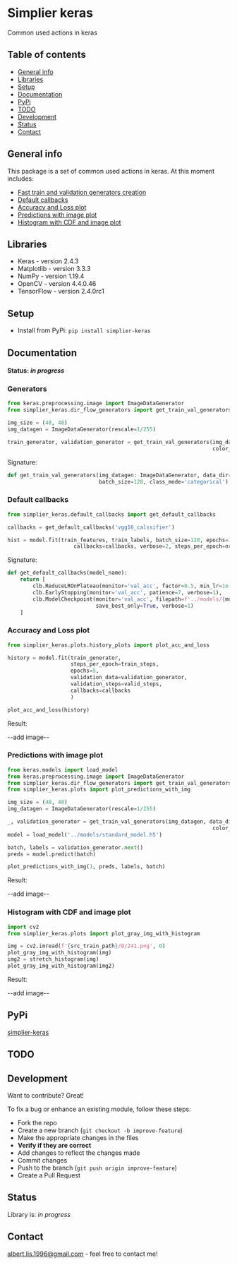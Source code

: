 # Simplier keras
Common used actions in keras

## Table of contents
* [General info](#general-info)
* [Libraries](#libraries)
* [Setup](#setup)
* [Documentation](#documentation)
* [PyPi](#pypi)
* [TODO](#todo)
* [Development](#development)
* [Status](#status)
* [Contact](#contact)

## General info
This package is a set of common used actions in keras. At this moment includes:
* [Fast train and validation generators creation](#generators)
* [Default callbacks](#default-callbacks)
* [Accuracy and Loss plot](#accuracy-and-loss-plot)
* [Predictions with image plot](#predictions-with-image-plot)
* [Histogram with CDF and image plot](#histogram-with-cdf-and-image-plot)

## Libraries
- Keras - version 2.4.3
- Matplotlib - version 3.3.3
- NumPy - version 1.19.4
- OpenCV - version 4.4.0.46
- TensorFlow - version 2.4.0rc1

## Setup
* Install from PyPi: `pip install simplier-keras`

## Documentation
#### Status: _in progress_
### Generators
```python
from keras.preprocessing.image import ImageDataGenerator
from simplier_keras.dir_flow_generators import get_train_val_generators

img_size = (48, 48)
img_datagen = ImageDataGenerator(rescale=1/255)

train_generator, validation_generator = get_train_val_generators(img_datagen, data_dir='../data/normal/',
                                                                 color_mode='grayscale', target_size=img_size)
```
Signature:

```python
def get_train_val_generators(img_datagen: ImageDataGenerator, data_dir='../data/', target_size=None, color_mode='rgb',
                             batch_size=128, class_mode='categorical')
```

### Default callbacks

```python
from simplier_keras.default_callbacks import get_default_callbacks

callbacks = get_default_callbacks('vgg16_calssifier')

hist = model.fit(train_features, train_labels, batch_size=128, epochs=100, validation_data=(val_features, val_labels),
                     callbacks=callbacks, verbose=2, steps_per_epoch=nr_of_train_imgs/train_batch_size)
```
Signature:

```python
def get_default_callbacks(model_name):
    return [
        clb.ReduceLROnPlateau(monitor='val_acc', factor=0.5, min_lr=1e-6, patience=3, verbose=1),
        clb.EarlyStopping(monitor='val_acc', patience=7, verbose=1),
        clb.ModelCheckpoint(monitor='val_acc', filepath=f'../models/{model_name}.h5',
                            save_best_only=True, verbose=1)
    ]
```

### Accuracy and Loss plot

```python
from simplier_keras.plots.history_plots import plot_acc_and_loss

history = model.fit(train_generator,
                    steps_per_epoch=train_steps,
                    epochs=5,
                    validation_data=validation_generator,
                    validation_steps=valid_steps,
                    callbacks=callbacks
                    )

plot_acc_and_loss(history)
```

Result:

--add image--

### Predictions with image plot

```python
from keras.models import load_model
from keras.preprocessing.image import ImageDataGenerator
from simplier_keras.dir_flow_generators import get_train_val_generators
from simplier_keras.plots import plot_predictions_with_img

img_size = (48, 48)
img_datagen = ImageDataGenerator(rescale=1/255)

_, validation_generator = get_train_val_generators(img_datagen, data_dir='../data/normal/',
                                                                 color_mode='grayscale', target_size=img_size)
model = load_model('../models/standard_model.h5')

batch, labels = validation_generator.next()
preds = model.predict(batch)

plot_predictions_with_img(1, preds, labels, batch)
```

Result:

--add image--

### Histogram with CDF and image plot

```python
import cv2
from simplier_keras.plots import plot_gray_img_with_histogram

img = cv2.imread(f'{src_train_path}/0/241.png', 0)
plot_gray_img_with_histogram(img)
img2 = stretch_histogram(img)
plot_gray_img_with_histogram(img2)
```

Result:

--add image--

## PyPi
[simplier-keras](add-link)

## TODO

## Development
Want to contribute? Great!

To fix a bug or enhance an existing module, follow these steps:

* Fork the repo
* Create a new branch (`git checkout -b improve-feature`)
* Make the appropriate changes in the files
* **Verify if they are correct**
* Add changes to reflect the changes made
* Commit changes
* Push to the branch (`git push origin improve-feature`)
* Create a Pull Request

## Status
Library is: _in progress_

## Contact
albert.lis.1996@gmail.com - feel free to contact me!
